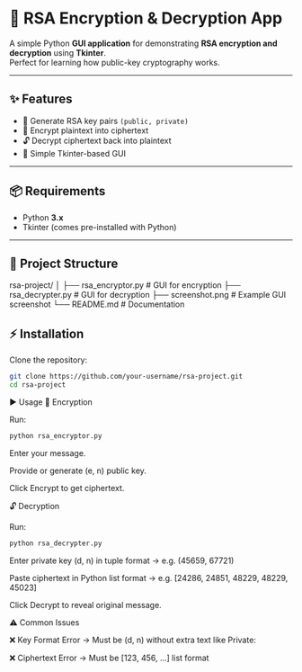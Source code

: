# 🔐 RSA Encryption & Decryption App

A simple Python **GUI application** for demonstrating **RSA encryption and decryption** using **Tkinter**.  
Perfect for learning how public-key cryptography works.  

---

## ✨ Features
- 🔑 Generate RSA key pairs `(public, private)`  
- 🔏 Encrypt plaintext into ciphertext  
- 🔓 Decrypt ciphertext back into plaintext  
- 🎨 Simple Tkinter-based GUI  

---

## 📦 Requirements
- Python **3.x**  
- Tkinter (comes pre-installed with Python)  

---

## 📂 Project Structure
rsa-project/
│
├── rsa_encryptor.py # GUI for encryption
├── rsa_decrypter.py # GUI for decryption
├── screenshot.png # Example GUI screenshot
└── README.md # Documentation

## ⚡ Installation
Clone the repository:
```bash
git clone https://github.com/your-username/rsa-project.git
cd rsa-project
```

▶️ Usage
🔏 Encryption

Run:
```bash
python rsa_encryptor.py
```

Enter your message.

Provide or generate (e, n) public key.

Click Encrypt to get ciphertext.


🔓 Decryption

Run:
```bash
python rsa_decrypter.py
```

Enter private key (d, n) in tuple format → e.g. (45659, 67721)

Paste ciphertext in Python list format → e.g. [24286, 24851, 48229, 48229, 45023]

Click Decrypt to reveal original message.


⚠️ Common Issues

❌ Key Format Error → Must be (d, n) without extra text like Private:

❌ Ciphertext Error → Must be [123, 456, ...] list format
